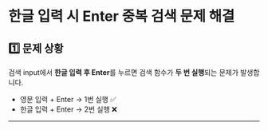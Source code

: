 # 한글 입력 시 Enter 중복 검색 문제 해결

## 1️⃣ 문제 상황
검색 input에서 **한글 입력 후 Enter**를 누르면
검색 함수가 **두 번 실행**되는 문제가 발생합니다.

- 영문 입력 + Enter → 1번 실행 ✅
- 한글 입력 + Enter → 2번 실행 ❌

---